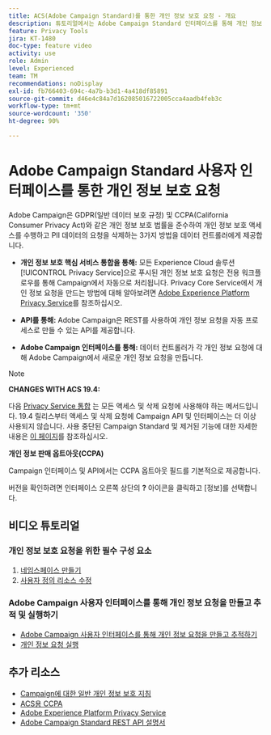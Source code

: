 ```yaml
---
title: ACS(Adobe Campaign Standard)를 통한 개인 정보 보호 요청 - 개요
description: 튜토리얼에서는 Adobe Campaign Standard 인터페이스를 통해 개인 정보 요청을 만드는 방법을 설명합니다.
feature: Privacy Tools
jira: KT-1480
doc-type: feature video
activity: use
role: Admin
level: Experienced
team: TM
recommendations: noDisplay
exl-id: fb766403-694c-4a7b-b3d1-4a418df85891
source-git-commit: d46e4c84a7d162085016722005cca4aadb4feb3c
workflow-type: tm+mt
source-wordcount: '350'
ht-degree: 90%

---
```


# Adobe Campaign Standard 사용자 인터페이스를 통한 개인 정보 보호 요청

Adobe Campaign은 GDPR(일반 데이터 보호 규정) 및 CCPA(California Consumer Privacy Act)와 같은 개인 정보 보호 법률을 준수하여 개인 정보 보호 액세스를 수행하고 PII 데이터의 요청을 삭제하는 3가지 방법을 데이터 컨트롤러에게 제공합니다.

* **개인 정보 보호 핵심 서비스 통합을 통해:** 모든 Experience Cloud 솔루션 [!UICONTROL Privacy Service]으로 푸시된 개인 정보 보호 요청은 전용 워크플로우를 통해 Campaign에서 자동으로 처리됩니다. Privacy Core Service에서 개인 정보 요청을 만드는 방법에 대해 알아보려면 [Adobe Experience Platform Privacy Service](https://developer.adobe.com/apis/experienceplatform/gdpr.html)를 참조하십시오.

* **API를 통해:** Adobe Campaign은 REST를 사용하여 개인 정보 요청을 자동 프로세스로 만들 수 있는 API를 제공합니다.

* **Adobe Campaign 인터페이스를 통해:** 데이터 컨트롤러가 각 개인 정보 요청에 대해 Adobe Campaign에서 새로운 개인 정보 요청을 만듭니다.

>[!NOTE]
>
> **CHANGES WITH ACS 19.4:**
> 
> 다음 [Privacy Service 통합](https://developer.adobe.com/apis/experienceplatform/gdpr.html) 는 모든 액세스 및 삭제 요청에 사용해야 하는 메서드입니다. 19.4 릴리스부터 액세스 및 삭제 요청에 Campaign API 및 인터페이스는 더 이상 사용되지 않습니다. 사용 중단된 Campaign Standard 및 제거된 기능에 대한 자세한 내용은 [이 페이지](https://experienceleague.adobe.com/docs/campaign-standard/using/release-notes/deprecated-features.html?lang=ko)를 참조하십시오.
>
>**개인 정보 판매 옵트아웃(CCPA)**
>
> Campaign 인터페이스 및 API에서는 CCPA 옵트아웃 필드를 기본적으로 제공합니다.
>
> 버전을 확인하려면 인터페이스 오른쪽 상단의 **?** 아이콘을 클릭하고 [정보]를 선택합니다.

## 비디오 튜토리얼

### 개인 정보 보호 요청을 위한 필수 구성 요소

1. [네임스페이스 만들기](/help/privacy/namespaces-for-privacy-requests.md)
1. [사용자 정의 리소스 수정](/help/privacy/custom-resources-for-privacy-requests.md)

### Adobe Campaign 사용자 인터페이스를 통해 개인 정보 요청을 만들고 추적 및 실행하기

* [Adobe Campaign 사용자 인터페이스를 통해 개인 정보 요청을 만들고 추적하기](/help/privacy/create-and-track-privacy-requests.md)
* [개인 정보 요청 실행](/help/privacy/execute-privacy-requests.md)

## 추가 리소스

* [Campaign에 대한 일반 개인 정보 보호 지침](https://experienceleague.adobe.com/docs/campaign-classic/using/getting-started/privacy/privacy-management.html?lang=ko#getting-started)
* [ACS용 CCPA](https://experienceleague.adobe.com/docs/campaign-standard/using/getting-started/privacy/privacy-requests.html?lang=ko#privacy-requests)
* [Adobe Experience Platform Privacy Service](https://developer.adobe.com/apis/experienceplatform/gdpr.html)
* [Adobe Campaign Standard REST API 설명서](https://final-docs.campaign.adobe.com/doc/standard/en/api/ACS_API.html#privacy-management)
